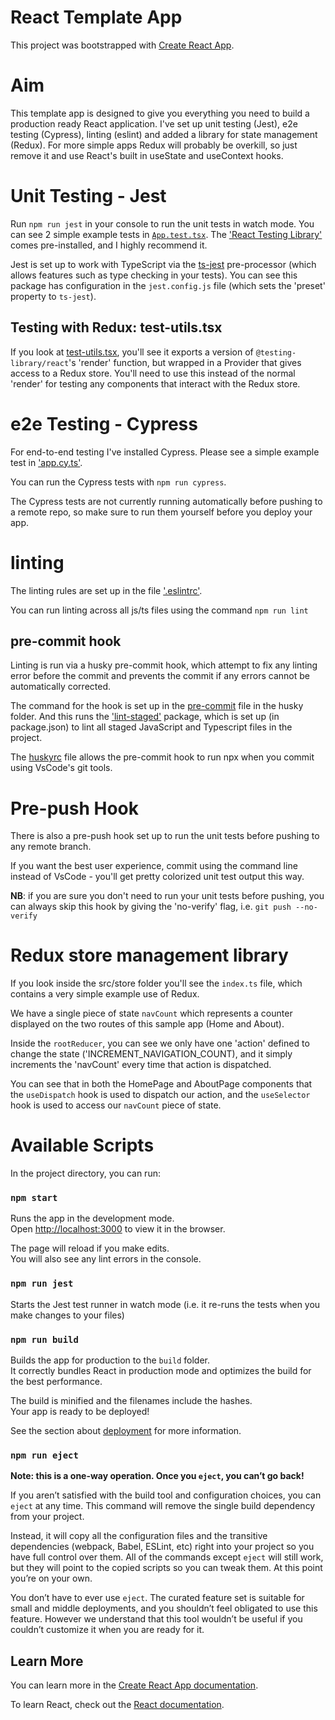 # React Template App

This project was bootstrapped with [Create React App](https://github.com/facebook/create-react-app).

# Aim

This template app is designed to give you everything you need to build a production ready React application. I've set up unit testing (Jest), e2e testing (Cypress), linting (eslint) and added a library for state management (Redux). For more simple apps Redux will probably be overkill, so just remove it and use React's built in useState and useContext hooks.

# Unit Testing - Jest

Run `npm run jest` in your console to run the unit tests in watch mode. You can see 2 simple example tests in [`App.test.tsx`](./src/App.test.tsx). The ['React Testing Library'](https://testing-library.com/docs/react-testing-library/intro/) comes pre-installed, and I highly recommend it.

Jest is set up to work with TypeScript via the [ts-jest](https://kulshekhar.github.io/ts-jest/) pre-processor (which allows features such as type checking in your tests). You can see this package has configuration in the `jest.config.js` file (which sets the 'preset' property to `ts-jest`).

## Testing with Redux: test-utils.tsx

If you look at [test-utils.tsx](./src/utils/test-utils.tsx), you'll see it exports a version of `@testing-library/react`'s 'render' function, but wrapped in a Provider that gives access to a Redux store. You'll need to use this instead of the normal 'render' for testing any components that interact with the Redux store.

# e2e Testing - Cypress

For end-to-end testing I've installed Cypress. Please see a simple example test in ['app.cy.ts'](./cypress//e2e/app.cy.ts).

You can run the Cypress tests with `npm run cypress`.

The Cypress tests are not currently running automatically before pushing to a remote repo, so make sure to run them yourself before you deploy your app.

# linting

The linting rules are set up in the file ['.eslintrc'](.eslintrc).

You can run linting across all js/ts files using the command `npm run lint`

## pre-commit hook

Linting is run via a husky pre-commit hook, which attempt to fix any linting error before the commit and prevents the commit if any errors cannot be automatically corrected.

The command for the hook is set up in the [pre-commit](.husky/pre-commit) file in the husky folder. And this runs the ['lint-staged'](https://github.com/okonet/lint-staged) package, which is set up (in package.json) to lint all staged JavaScript and Typescript files in the project.

The [huskyrc](huskyrc) file allows the pre-commit hook to run npx when you commit using VsCode's git tools.

# Pre-push Hook

There is also a pre-push hook set up to run the unit tests before pushing to any remote branch.

If you want the best user experience, commit using the command line instead of VsCode - you'll get pretty colorized unit test output this way.

**NB**: if you are sure you don't need to run your unit tests before pushing, you can always skip this hook by giving the 'no-verify' flag, i.e. `git push --no-verify`

# Redux store management library

If you look inside the src/store folder you'll see the `index.ts` file, which contains a very simple example use of Redux.

We have a single piece of state `navCount` which represents a counter displayed on the two routes of this sample app (Home and About).

Inside the `rootReducer`, you can see we only have one 'action' defined to change the state ('INCREMENT_NAVIGATION_COUNT), and it simply increments the 'navCount' every time that action is dispatched.

You can see that in both the HomePage and AboutPage components that the `useDispatch` hook is used to dispatch our action, and the `useSelector` hook is used to access our `navCount` piece of state.

# Available Scripts

In the project directory, you can run:

### `npm start`

Runs the app in the development mode.\
Open [http://localhost:3000](http://localhost:3000) to view it in the browser.

The page will reload if you make edits.\
You will also see any lint errors in the console.

### `npm run jest`

Starts the Jest test runner in watch mode (i.e. it re-runs the tests when you make changes to your files)

### `npm run build`

Builds the app for production to the `build` folder.\
It correctly bundles React in production mode and optimizes the build for the best performance.

The build is minified and the filenames include the hashes.\
Your app is ready to be deployed!

See the section about [deployment](https://facebook.github.io/create-react-app/docs/deployment) for more information.

### `npm run eject`

**Note: this is a one-way operation. Once you `eject`, you can’t go back!**

If you aren’t satisfied with the build tool and configuration choices, you can `eject` at any time. This command will remove the single build dependency from your project.

Instead, it will copy all the configuration files and the transitive dependencies (webpack, Babel, ESLint, etc) right into your project so you have full control over them. All of the commands except `eject` will still work, but they will point to the copied scripts so you can tweak them. At this point you’re on your own.

You don’t have to ever use `eject`. The curated feature set is suitable for small and middle deployments, and you shouldn’t feel obligated to use this feature. However we understand that this tool wouldn’t be useful if you couldn’t customize it when you are ready for it.

## Learn More

You can learn more in the [Create React App documentation](https://facebook.github.io/create-react-app/docs/getting-started).

To learn React, check out the [React documentation](https://reactjs.org/).
